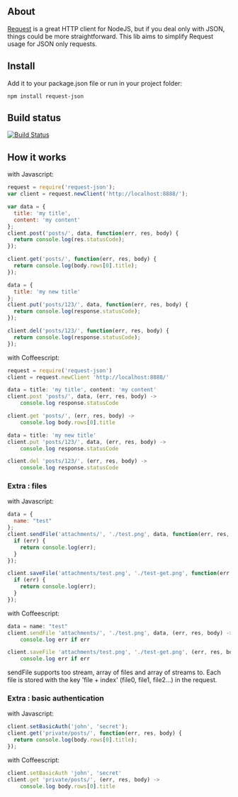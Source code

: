 ## About

[Request](https://github.com/mikeal/request) is a great HTTP client for NodeJS,
but if you deal only with JSON, things could be more straightforward. This lib
aims to simplify Request usage for 
JSON only requests.

## Install

Add it to your package.json file or run in your project folder: 

    npm install request-json

## Build status

[![Build
Status](https://travis-ci.org/mycozycloud/request-json.png?branch=master)](https://travis-ci.org/mycozycloud/request-json)

## How it works

with Javascript:

```javascript
request = require('request-json');
var client = request.newClient('http://localhost:8888/');

var data = {
  title: 'my title',
  content: 'my content'
};
client.post('posts/', data, function(err, res, body) {
  return console.log(res.statusCode);
});

client.get('posts/', function(err, res, body) {
  return console.log(body.rows[0].title);
});

data = {
  title: 'my new title'
};
client.put('posts/123/', data, function(err, res, body) {
  return console.log(response.statusCode);
});

client.del('posts/123/', function(err, res, body) {
  return console.log(response.statusCode);
});
```

with Coffeescript:

```javascript
request = require('request-json')
client = request.newClient 'http://localhost:8888/'

data = title: 'my title', content: 'my content'
client.post 'posts/', data, (err, res, body) ->
    console.log response.statusCode

client.get 'posts/', (err, res, body) ->
    console.log body.rows[0].title

data = title: 'my new title'
client.put 'posts/123/', data, (err, res, body) ->
    console.log response.statusCode

client.del 'posts/123/', (err, res, body) ->
    console.log response.statusCode
```

### Extra : files

with Javascript:

```javascript
data = {
  name: "test"
};
client.sendFile('attachments/', './test.png', data, function(err, res, body) {
  if (err) {
    return console.log(err);
  }
});

client.saveFile('attachments/test.png', './test-get.png', function(err, res, body) {
  if (err) {
    return console.log(err);
  }
});

```

with Coffeescript:

```javascript
data = name: "test"
client.sendFile 'attachments/', './test.png', data, (err, res, body) ->
    console.log err if err

client.saveFile 'attachments/test.png', './test-get.png', (err, res, body) ->
    console.log err if err
```

sendFile supports too stream, array of files and array of streams to. Each file
is stored with the key 'file + index' (file0, file1, file2...) in the request.


### Extra : basic authentication

with Javascript:

```javascript
client.setBasicAuth('john', 'secret');
client.get('private/posts/', function(err, res, body) {
  return console.log(body.rows[0].title);
});

```


with Coffeescript:

```javascript
client.setBasicAuth 'john', 'secret'
client.get 'private/posts/', (err, res, body) ->
    console.log body.rows[0].title
```
